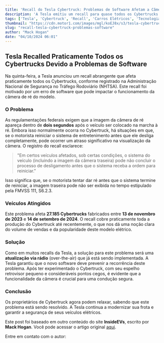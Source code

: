 ```yaml
---
title: 'Recall do Tesla Cybertruck: Problemas de Software Afetam a Câmera de Ré'
description: 'A Tesla emitiu um recall para quase todos os Cybertrucks devido a um erro de software que afeta a câmera de ré. Entenda como isso impacta os usuários e as soluções planejadas pela empresa.'
tags: ['Tesla', 'Cybertruck', 'Recall', 'Carros Elétricos', 'Tecnologia']
thumbnail: "https://cdn.motor1.com/images/mgl/koEJ8x/s3/tesla-cybertruck-stuck.jpg"
slug: "recall-tesla-cybertruck-problemas-software"
author: "Mack Hogan"
date: "04/10/2024 06:01"
---
```


## Tesla Recalled Praticamente Todos os Cybertrucks Devido a Problemas de Software

Na quinta-feira, a Tesla anunciou um recall abrangente que afeta praticamente todos os Cybertrucks, conforme registrado na Administração Nacional de Segurança no Tráfego Rodoviário (NHTSA). Este recall foi motivado por um erro de software que pode impactar o funcionamento da câmera de ré do modelo.

### O Problema

As regulamentações federais exigem que a imagem da câmera de ré apareça dentro de **dois segundos** após o veículo ser colocado na marcha à ré. Embora isso normalmente ocorra no Cybertruck, há situações em que, se o motorista reiniciar o sistema de entretenimento antes que ele desliga completamente, pode ocorrer um atraso significativo na visualização da câmera. O registro do recall esclarece:

> "Em certos veículos afetados, sob certas condições, o sistema do veículo (incluindo a imagem da câmera traseira) pode não concluir o processo de desligamento antes que o sistema receba a ordem para reiniciar."

Isso significa que, se o motorista tentar dar ré antes que o sistema termine de reiniciar, a imagem traseira pode não ser exibida no tempo estipulado pela FMVSS 111, S6.2.3.

### Veículos Atingidos

Este problema afeta **27.185 Cybertrucks** fabricados entre **13 de novembro de 2023** e **14 de setembro de 2024**. O recall cobre praticamente toda a produção do Cybertruck até recentemente, o que nos dá uma noção clara do volume de vendas e da popularidade deste modelo elétrico.

### Solução

Como em muitos recalls da Tesla, a solução para este problema será uma **atualização via rádio** (over-the-air) que já está sendo implementada. A Tesla garantiu que o novo software deve prevenir a recorrência deste problema. Após ter experimentado o Cybertruck, com seu espelho retrovisor pequeno e consideráveis pontos cegos, é evidente que a funcionalidade da câmera é crucial para uma condução segura.

### Conclusão

Os proprietários de Cybertruck agora podem relaxar, sabendo que este problema está sendo resolvido. A Tesla continua a modernizar sua frota e garantir a segurança de seus veículos elétricos.

Este post foi baseado em outro conteúdo do site **InsideEVs**, escrito por **Mack Hogan**. Você pode acessar o artigo original [aqui](https://insideevs.com/news/736069/tesla-cybertruck-backup-camera-recall/).  

Entre em contato com o autor:  